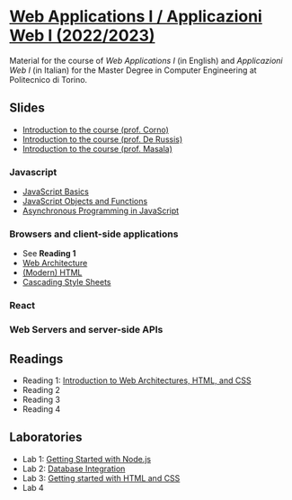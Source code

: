 # [Web Applications I / Applicazioni Web I (2022/2023)](https://github.com/polito-WA1-AW1-2023)

Material for the course of _Web Applications I_ (in English) and _Applicazioni Web I_ (in Italian) for the Master Degree in Computer Engineering at Politecnico di Torino.

## Slides

- [Introduction to the course (prof. Corno)](slide/00-intro-2023-WA1-AH.pdf)
- [Introduction to the course (prof. De Russis)](slide/00-intro-2023-WA1-iz.pdf)
- [Introduction to the course (prof. Masala)](slide/00-intro-2023-AW1.pdf)

### Javascript
- [JavaScript Basics](slide/1-01-javascript-basics.pdf)
- [JavaScript Objects and Functions](slide/1-02-javascript-objects-functions.pdf)
- [Asynchronous Programming in JavaScript](slide/1-03-javascript-async-programming.pdf)


### Browsers and client-side applications
- See **Reading 1**
- [Web Architecture](slide/2-01-web-architecture.pdf)
- [(Modern) HTML](slide/2-02-html.pdf)
- [Cascading Style Sheets](slide/2-03-css.pdf)


### React


### Web Servers and server-side APIs


## Readings
- Reading 1: [Introduction to Web Architectures, HTML, and CSS](readings/2-0-reading-web-architecture-html-css.pdf)
- Reading 2
- Reading 3
- Reading 4

## Laboratories
- Lab 1: [Getting Started with Node.js](./labs/lab01-getting-started-node.pdf)
- Lab 2: [Database Integration](./labs/lab02-node-database.pdf)
- Lab 3: [Getting started with HTML and CSS](./labs/lab03-html-css.pdf)
- Lab 4

